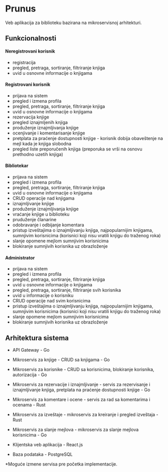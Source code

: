 # Prunus
Veb aplikacija za biblioteku bazirana na mikroservisnoj arhitekturi.
## Funkcionalnosti

#### Neregistrovani korisnik
   - registracija
   - pregled, pretraga, sortiranje, filtriranje knjiga
   - uvid u osnovne informacije o knjigama
 
#### Registrovani korisnik
   - prijava na sistem
   - pregled i izmena profila
   - pregled, pretraga, sortiranje, filtriranje knjiga
   - uvid u osnovne informacije o knjigama
   - rezervacija knjige
   - pregled iznajmljenih knjiga
   - produženje iznajmljivanja knjige
   - ocenjivanje i komentarisanje knjige
   - pretplata za praćenje dostupnosti knjige - korisnik dobija obaveštenje na mejl kada je knjiga slobodna
   - pregled liste preporučenih knjiga (preporuka se vrši na osnovu prethodno uzetih knjiga)

#### Bibliotekar
   - prijava na sistem
   - pregled i izmena profila
   - pregled, pretraga, sortiranje, filtriranje knjiga
   - uvid u osnovne informacije o knjigama
   - CRUD operacije nad knjigama
   - iznajmljivanje knjige
   - produženje iznajmljivanja knjige
   - vraćanje knjige u biblioteku
   - pruduženje članarine
   - odobravanje i odbijanje komentara
   - pristup izveštajima o iznajmljivanju knjiga, najpopularnijim knjigama, sumnjivim korisnicima (korisnici koji nisu vratili knjigu do traženog roka)
   - slanje opomene mejlom sumnjivim korisnicima
   - blokiranje sumnjivih korisnika uz obrazloženje

#### Administrator
   - prijava na sistem
   - pregled i izmena profila
   - pregled, pretraga, sortiranje, filtriranje knjiga
   - uvid u osnovne informacije o knjigama
   - pregled, pretraga, sortiranje, filtriranje svih korisnika
   - uvid u informacije o korisniku
   - CRUD operacije nad svim korisnicima
   - pristup izveštajima o iznajmljivanju knjiga, najpopularnijim knjigama, sumnjivim korisnicima (korisnici koji nisu vratili knjigu do traženog roka)
   - slanje opomene mejlom sumnjivim korisnicima
   - blokiranje sumnjivih korisnika uz obrazloženje

## Arhitektura sistema
   - API Gateway - Go  
   - Mikroservis za knjige - CRUD sa knjigama - Go  
   - Mikroservis za korisnike - CRUD sa korisnicima, blokiranje korisnika, autorizacija - Go  
   - Mikroservis za rezervacije i iznajmljivanje - servis za rezervisanje i iznajmljivanje knjiga, pretplata na praćenje dostupnosti knjige - Go  
   - Mikroservis za komentare i ocene - servis za rad sa komentarima i ocenama - Rust  
   - Mikroservis za izveštaje - mikroservis za kreiranje i pregled izveštaja - Rust  
   - Mikroservis za slanje mejlova - mikroservis za slanje mejlova korisnicima - Go  
   - Klijentska veb aplikacija - React.js  


   - Baza podataka - PostgreSQL

*Moguće izmene servisa pre početka implementacije.

